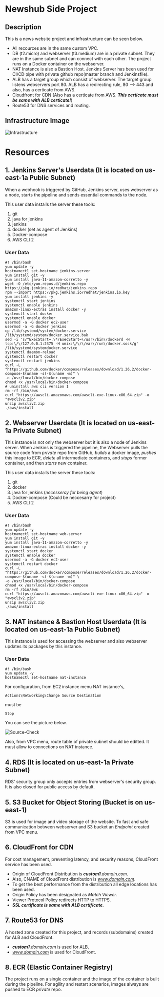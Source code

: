 # Newshub Side Project

## Description

This is a news website project and infrastructure can be seen below.

- All recources are in the same custom VPC.
- DB (t2.micro) and webserver (t3.medium) are in a private subnet. They are in the same subnet and can connect with each other. The project runs on a Docker container on the webserver.
- NAT Instance is also a Bastion Host. Jenkins Server has been used for CI/CD pipe with private github repo(master branch and Jenkinsfile).
- ALB has a target group which consist of webserver. The target group listens webservers port 80. ALB has a redirecting rule, 80 --> 443 and also, has a certicate from AWS.
- Cloudfront for CDN (Also has a certicate from AWS. **_This certicate must be same with ALB certicate!_**)
- Route53 for DNS services and routing.

## Infrastructure Image

![Infrastructure](infrastructure.jpg)

# Resources

## 1. Jenkins Server's Userdata (It is located on us-east-1a Public Subnet)

When a webhook is triggered by GitHub, Jenkins server, uses webserver as a node, starts the pipeline and sends essential commands to the node.

This user data installs the server these tools:

1. git
2. java for jenkins
3. jenkins
4. docker (set as agent of Jenkins)
5. Docker-compose
6. AWS CLI 2

### User Data

```bin/bash
#! /bin/bash
yum update -y
hostnamectl set-hostname jenkins-server
yum install git -y
yum install java-11-amazon-corretto -y
wget -O /etc/yum.repos.d/jenkins.repo https://pkg.jenkins.io/redhat/jenkins.repo
rpm --import https://pkg.jenkins.io/redhat/jenkins.io.key
yum install jenkins -y
systemctl start jenkins
systemctl enable jenkins
amazon-linux-extras install docker -y
systemctl start docker
systemctl enable docker
usermod -a -G docker ec2-user
usermod -a -G docker jenkins
cp /lib/systemd/system/docker.service /lib/systemd/system/docker.service.bak
sed -i 's/^ExecStart=.\*/ExecStart=\/usr\/bin\/dockerd -H tcp:\/\/127.0.0.1:2375 -H unix:\/\/\/var\/run\/docker.sock/g' /lib/systemd/systemdocker.service
systemctl daemon-reload
systemctl restart docker
systemctl restart jenkins
curl -L "https://github.com/docker/compose/releases/download/1.26.2/docker-compose-$(uname -s)-$(uname -m)" \
-o /usr/local/bin/docker-compose
chmod +x /usr/local/bin/docker-compose
# uninstall aws cli version 1
rm -rf /bin/aws
curl "https://awscli.amazonaws.com/awscli-exe-linux-x86_64.zip" -o "awscliv2.zip"
unzip awscliv2.zip
./aws/install
```

## 2. Webserver Userdata (It is located on us-east-1a Private Subnet)

This instance is not only the webserver but it is also a node of Jenkins server. When Jenkins is triggered the pipeline, the Webserver pulls the source code from _private_ repo from GitHub, _builds_ a docker image, _pushes_ this image to ECR, _delete_ all intermediate containers, and _stops_ former container, and then _starts_ new container.

This user data installs the server these tools:

1. git
2. docker
3. java for jenkins (_necesseray for being agent_)
4. Docker-compose (Could be neccesarry for project)
5. AWS CLI 2

### User Data

```bin/bash
#! /bin/bash
yum update -y
hostnamectl set-hostname web-server
yum install git -y
yum install java-11-amazon-corretto -y
amazon-linux-extras install docker -y
systemctl start docker
systemctl enable docker
usermod -a -G docker ec2-user
systemctl restart docker
curl -L "https://github.com/docker/compose/releases/download/1.26.2/docker-compose-$(uname -s)-$(uname -m)" \
-o /usr/local/bin/docker-compose
chmod +x /usr/local/bin/docker-compose
rm -rf /bin/aws
curl "https://awscli.amazonaws.com/awscli-exe-linux-x86_64.zip" -o "awscliv2.zip"
unzip awscliv2.zip
./aws/install
```

## 3. NAT instance & Bastion Host Userdata (It is located on us-east-1a Public Subnet)

This instance is used for accessing the webserver and also webserver updates its packages by this instance.

### User Data

```bin/bash
#! /bin/bash
yum update -y
hostnamectl set-hostname nat-instance
```

For configuration, from EC2 instance menu NAT instance's,

```
Actions\Networking\Change Source Destination
```

must be

```
Stop
```

You can see the picture below.

![Source-Check](source-check.jpg)

Also, from VPC menu, route table of private subnet should be editted. It must allow to connections on NAT instance.

## 4. RDS (It is located on us-east-1a Private Subnet)

RDS' security group only accepts entries from webserver's security group. It is also closed for public access by default.

## 5. S3 Bucket for Object Storing (Bucket is on us-east-1)

S3 is used for image and video storage of the website. To fast and safe communication between webserver and S3 bucket an _Endpoint_ created from VPC menu.

## 6. CloudFront for CDN

For cost management, preventing latency, and security reasons, CloudFront service has been used.

- Origin of CloudFront Distribution is _**custom1**.domain.com_.
- Also, CNAME of CloudFront distribution is _www.domain.com_.
- To get the best performance from the distribution all edge locations has been used.
- Origin Policy has been designated as _Match Viewer_.
- Viewer Protocol Policy redirects HTTP to HTTPS.
- _**SSL certificate is same with ALB certificate.**_

## 7. Route53 for DNS

A hosted zone created for this project, and records (subdomains) created for ALB and CloudFront.

- _**custom1**.domain.com_ is used for ALB,
- _www.domain.com_ is used for CloudFront.

## 8. ECR (Elastic Container Registry)

The project runs on a single container and the image of the container is built during the pipeline. For agility and restart scenarios, images always are pushed to ECR _private_ repo.
